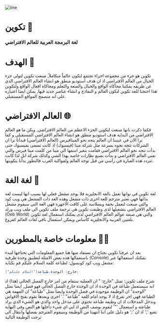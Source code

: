 ![line](https://github.com/MantiqStudio/Takwin/assets/167381007/5c06fe96-fbb1-449d-b198-6184bb62449d)
# تكوين 💜
### لغة البرمجة العربية للعالم الافتراضي

# الهدف 🎯
تكوين هو جزء من مجموعة اجزاء تجتمع لتكون عالماً متكاملاً, صنعت تكوين لتولي جزء الخيال من العالم الافتراضي
اذ ان هدف استوديو منطق هو انشاء العالم الافتراضي الذي عن طريقه يمكننا محاكاة الواقع والخيال والمتعة والتعلم ومحاكاة افعال الواقع
ولتكوين هذا احتجنا للغة تكوين لتكون العالم و النماذج و انشاء عناصر جديد فيها, يمكن ايضا اعتباره على انه متصفح المواقع المستقبلي.

# العالم الافتراضي 🌐
فكما ذكرت بانها صنعت لتكوين الجزء الاعظم من العالم الافتراضي, ويكن ما هو العالم الافتراضي من البداية
هدف استوديو منطق هو انشاء العالم الافتراضي المستقبلي و كما نرا الان في عينينا ان العالم يتجه نحو الميتافيرس (العالم الافتراضي)
فبدأنا نرا ان الشركات تتجه نحوه بسرعة مثل شركة ميتا (فيسبوك) اذ كانت تسمى بفيسبوك حتى بدأت تتجه نحو العالم الافتراضي
فقامت بتغير اسمها الى ميتا من كلمت ميتا فيرس والتي تعني العالم الافتراضي و بدأت بصنع نظارات خاصه بهذا الشي وكذلك شركة ابل
لذا كانت تتردد هذه العبارة في رأسي من قبل توجه العالم ولمواكبة الغرب فالتطور بدأنا بتكوينها.

# لغة الغة 📖
لغة تكوين في نواتها تعمل بالغة الانجليزية فلا يوجد مشغل فعلي لها بسبب انها ليست لغة بذاتها فهي تعتبر مترجم للغة اخرى ذات
مشغل وهذه الغة ذات المشغل هي ويب كود والتي صنعت لتعمل بخفة وبسلاسة على كافت الاجهزة فهي الغة التي سيقوم مشغل
العالم الافتراضي بتشغيلها لذى وظيفت تكوين هي ترجمة ملف تكوين الى ملف ويب ورلد (Oeb World) والتي هي صيغة
عوالم العالم الافتراضي لذى يمكنك استعمال لغة تكوبن بلغتين العربية والانجليزية كأساس ويمكن استعمال باقي لغات العالم كفروع.

# معلومات خاصة بالمطورين 👩‍💻
بعد ان عرفنا تكوين نحتاج ان نستفاد منها هنا جميع المعلومات التي تحتاجها لتبدء باستعمالها هذه بعض الامثلة
لتطبيق وحدة طرفية (Console) يمكنك استعمالها عبر مشغل ويب كود كونسول:
لطباعة كلمة السلام عليكم قم بكتابة:
```cs
خارج: الوحدة.طباعة("السلام عليكم");
```
شرح ملف تكوين:
تمثل "خارج: " ان العملية ستقام من امر خارج الفصل الحالي (هذا) اذ انه سيستعمل طباعة في الوحدة اذ ان الوحدة خارج الفصل
الحالي فهو فصل, ايضا تمثل "الوحدة" ان الوظيفة موجودة في فصل الوحدة وايضا تمثل "طباعة" ان المهمة هي الطباعة فهي اخر
تفرع اذ لا يوجد امام كلمة "طباعة" '.' اخرى وبعدها نقوم بفتح الاقواس وندخل المدخلات اذ ان وظيفة طباعة تحتوي على مدخل واحد
والذي هو الشيء الذي يراد طباعته و استعمال '"' لنقوم بوصف النص اذ اني اي شيء داخلها هو النص وفي النهاية نضع ';' اذ ان
';' هو دليل على اننا انتهينا من الوظيفة وسيقوم المترجم بفصلها وانتقال الى ترجت الوظيفة التالية
